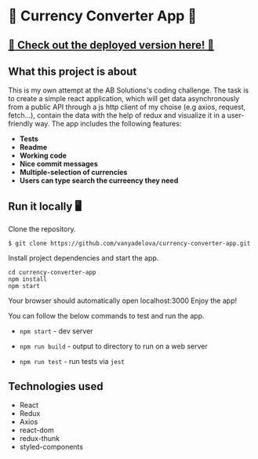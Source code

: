 # 💱  Currency Converter App 💱 
## [ 💸 Check out the deployed version here! 💸](https://currency-converterapp.netlify.com/)

## What this project is about
This is my own attempt at the AB Solutions's coding challenge. The task is to create a simple react application, which will get data asynchronously from a public API through a js http client of my choise (e.g axios, request, fetch...), contain the data with the help of redux and visualize it in a user-friendly way. The app includes the following features:

- **Tests**
- **Readme**
- **Working code**
- **Nice commit messages**
- **Multiple-selection of currencies**
- **Users can type search the curreency they need**



## Run it locally 🖥

Clone the repository.
```
$ git clone https://github.com/vanyadelova/currency-converter-app.git
```
Install project dependencies and start the app.

```
cd currency-converter-app
npm install
npm start
```

Your browser should automatically open localhost:3000 Enjoy the app!

You can follow the below commands to test and run the app.

- `npm start` - dev server

- `npm run build` - output to directory to run on a web server

- `npm run test` - run tests via `jest`



## Technologies used

- React
- Redux
- Axios
- react-dom
- redux-thunk
- styled-components





